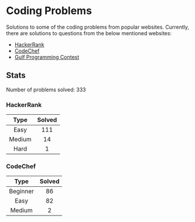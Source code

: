 # Coding Problems

Solutions to some of the coding problems from popular websites. Currently, there are solutions to questions from the below mentioned websites:
* [HackerRank](HackerRank "HackerRank")
* [CodeChef](CodeChef "CodeChef")
* [Gulf Programming Contest](Gulf%20Programming%20Contest "GPC")

## Stats

Number of problems solved: 333

### HackerRank

|Type|Solved|
|:---:|:---:|
|Easy|111|
|Medium|14|
|Hard|1|

### CodeChef

|Type|Solved|
|:---:|:---:|
|Beginner|86|
|Easy|82|
|Medium|2|